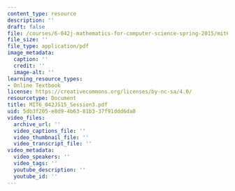 ```yaml
---
content_type: resource
description: ''
draft: false
file: /courses/6-042j-mathematics-for-computer-science-spring-2015/mit6_042js15_session3.pdf
file_size: ''
file_type: application/pdf
image_metadata:
  caption: ''
  credit: ''
  image-alt: ''
learning_resource_types:
- Online Textbook
license: https://creativecommons.org/licenses/by-nc-sa/4.0/
resourcetype: Document
title: MIT6_042JS15_Session3.pdf
uid: 5db3f205-e8d9-4b63-81b3-37f91ddd6da0
video_files:
  archive_url: ''
  video_captions_file: ''
  video_thumbnail_file: ''
  video_transcript_file: ''
video_metadata:
  video_speakers: ''
  video_tags: ''
  youtube_description: ''
  youtube_id: ''
---
```

